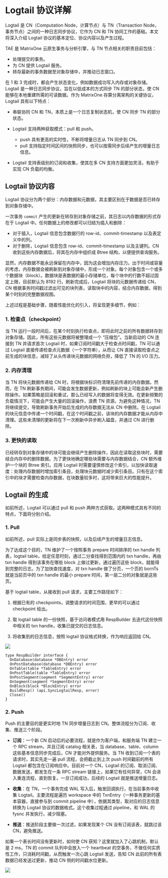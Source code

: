 # Logtail 协议详解

Logtail 是 CN（Computation Node，计算节点）与 TN（Transaction Node，事务节点）之间的一种日志同步协议，它作为 CN 和 TN 协同工作的基础。本文将深入介绍 Logtail 协议的基本定位、协议内容以及产生过程。

TAE 是 MatrixOne 云原生事务与分析引擎，与 TN 节点相关的职责目前包括：

- 处理提交的事务。
- 为 CN 提供 Logtail 服务。
- 转存最新的事务数据至对象存储中，并推动日志窗口。

在 1 和 3 完成时，都会产生状态变化，例如数据成功写入内存或对象存储。Logtail 是一种日志同步协议，旨在以低成本的方式同步 TN 的部分状态，使 CN 能够在本地重建所需的可读数据。作为 MatrixOne 存算分离架构的关键协议，Logtail 具有以下特点：

- 串联协同 CN 和 TN，本质上是一个日志复制状态机，使 CN 同步 TN 的部分状态。
- Logtail 支持两种获取模式：pull 和 push。

    - push 具有更高的实时性，不断将增量日志从 TN 同步到 CN。
    - pull 支持指定时间区间的快照同步，也可以按需同步后续产生的增量日志信息。

- Logtail 支持表级别的订阅和收集，使其在多 CN 支持方面更加灵活，有助于实现 CN 负载的均衡。

## Logtail 协议内容

Logtail 协议分为两个部分：内存数据和元数据，其主要区别在于数据是否已转存到对象存储中。

一次事务 `commit` 产生的更新在转存到对象存储之前，其日志以内存数据的形式存在于 Logtail 中。任何数据上的修改都可以归结为插入和删除：

- 对于插入，Logtail 信息包含数据行的 row-id、commit-timestamp 以及表定义中的列。
- 对于删除，Logtail 信息包含 row-id、commit-timestamp 以及主键列。CN 收到这些内存数据后，将其在内存中组织成 Btree 结构，以便提供查询服务。

显然，内存数据不能永远保留在内存中，因为这会增加内存压力。出于时间或容量的考虑，内存数据会被刷新到对象存储中，形成一个对象。每个对象包含一个或多个数据块（block）。数据块是表数据的最小存储单位，每个块中的行数不超过固定上限，目前默认为 8192 行。刷新完成后，Logtail 将块的元数据传递给 CN，CN 根据事务时间戳过滤出可见的块列表，读取块中的内容，结合内存数据，得到某个时刻的完整数据视图。

上述过程是基础步骤，随着性能优化的引入，将呈现更多细节，例如：

### 1. 检查点（checkpoint）

当 TN 运行一段时间后，在某个时刻执行检查点，即将此时之前的所有数据转存到对象存储。因此，所有这些元数据将被整理成一个 “压缩包”。当新启动的 CN 连接到 TN 并请求首次 Logtail 时，如果订阅时间戳大于检查点时间戳，TN 可以通过 Logtail 直接传递检查点元数据（一个字符串），从而让 CN 直接读取检查点之前生成的块信息，减轻了从头传递块元数据的网络负担，降低了 TN 的 I/O 压力。

### 2. 内存清理

当 TN 将块元数据传递给 CN 时，将根据块标识符清理先前传递的内存数据。然而，在 TN 刷新事务期间，可能会发生数据更新，例如刷新的块上可能会新产生删除操作。如果策略是回滚和重试，那么已经写入的数据将变得无效。在更新频繁的负载情况下，可能会产生大量的回滚操作，浪费 TN 资源。为避免这种情况，TN 将继续提交，导致刷新事务开始后生成的内存数据无法从 CN 中删除。在 Logtail 的块元信息中传递一个时间戳，在这个时间戳之前，该块的内存数据才能从内存中清理。这些未清理的更新将在下一次刷新中异步刷入磁盘，并通过 CN 进行删除。

### 3. 更快的读取

已经转存到对象存储中的块可能会继续产生删除操作，因此在读取这些块时，需要结合内存中的删除数据。为了更快地确定哪些块需要与内存数据结合，CN 额外维护一个块的 Btree 索引。应用 Logtail 时需要谨慎修改这个索引，以加快读取速度：处理内存数据时增加索引条目，处理块元数据时减少索引条目。只有在这个索引中的块才需要检查内存数据，在块数量较多时，这将带来巨大的性能提升。

## Logtail 的生成

如前所述，Logtail 可以通过 pull 和 push 两种方式获取。这两种模式具有不同的特点，下面将分别介绍。

### 1. Pull

如前所述，pull 实际上是同步表的快照，以及后续产生的增量日志信息。

为了达成这个目的，TN 维护了一个按照事务 prepare 时间排序的 txn handle 列表，logtail table，给定任意时刻，通过二分查找得到范围内的 txn handle，再由 txn handle 得到该事务在哪些 block 上做过更新，通过遍历这些 block，就能得到完整的日志。为了加快查找速度，对 txn handle 做了分页，一个页的 bornTs 就是当前页中的 txn handle 的最小 prepare 时间，第一层二分的对象就是这些页。

基于 logtail table，从接收到 pull 请求，主要工作路径如下：

1. 根据已有的 checkpoints，调整请求的时间范围，更早的可以通过 checkpoint 给出。

2. 取 logtail table 的一份快照，基于访问者模式用 RespBuilder 去迭代这份快照中相关的 txn handle，收集已提交的日志信息。

3. 将收集到的日志信息，按照 logtail 协议格式转换，作为响应返回给 CN。

![](https://community-shared-data-1308875761.cos.ap-beijing.myqcloud.com/artwork/docs/overview/architecture/logtail-arch-1.png)

```
type RespBuilder interface {
  OnDatabase(database *DBEntry) error
  OnPostDatabase(database *DBEntry) error
  OnTable(table *TableEntry) error
  OnPostTable(table *TableEntry) error
  OnPostSegment(segment *SegmentEntry) error
  OnSegment(segment *SegmentEntry) error
  OnBlock(block *BlockEntry) error
  BuildResp() (api.SyncLogtailResp, error)
  Close()
}
```

### 2. Push

Push 的主要目的是更实时地 TN 同步增量日志到 CN。整体流程分为订阅、收集、推送三个阶段。

- **订阅**：一个新 CN 启动后的必要流程，就是作为客户端，和服务端 TN 建立一个 RPC stream，并且订阅 catalog 相关表，当 database、table、column 这些基本信息同步完成后，CN 才能对外提供服务。当 TN 收到订阅一个表的请求时，其实先走一遍 pull 流程，会把截止到上次 push 时间戳前的所有 Logtail 都包含在订阅响应中。目前对一个 CN，Logtail 的订阅、取消订阅、数据发送，都发生在一条 RPC stream 链接上，如果它有任何异常，CN 会进入重连流程，直到恢复。一旦订阅成功，后续的 Logtail 就是推送增量日志。

- **收集**：在 TN，一个事务完成 WAL 写入后，触发回调执行，在当前事务中收集 Logtail。主要流程是遍历 workspace 中的 TxnEntry（一种事务更新的基本容器，直接参与到 commit pipeline 中），依据其类型，取对应的日志信息转换为 Logtail 协议的数据格式。这个收集过程通过 pipeline，和 WAL 的 fysnc 并发执行，减少阻塞。

- **推送**：推送阶段主要做一次过滤，如果发现某个 CN 没有订阅该表，就跳过该 CN，避免推送。

如果一个表长时间没有更新时，如何使 CN 获知？这里就加入了心跳机制，默认是 2 ms，TN 的 commit 队列中会放入一个 heartbeat 的空事务，不做任何实质性工作，只消耗时间戳，从而触发一次心跳 Logtail 发送，告知 CN 此前的所有表数据已经发送过更新，推动 CN 侧的时间戳水位更新。

![](https://community-shared-data-1308875761.cos.ap-beijing.myqcloud.com/artwork/docs/overview/architecture/logtail-arch-2.png)
